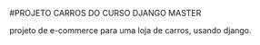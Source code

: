 #PROJETO CARROS DO CURSO DJANGO MASTER


projeto de e-commerce para uma loja de carros, usando django.
